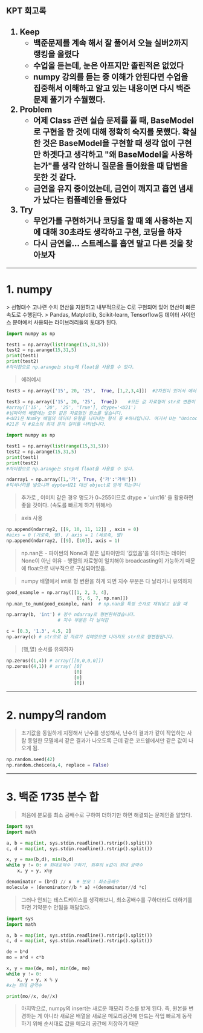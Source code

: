 <h2>KPT 회고록<h2/>

1. Keep
   - 백준문제를 계속 해서 잘 풀어서 오늘 실버2까지 랭킹을 올렸다
   - 수업을 듣는데, 눈은 아프지만 졸린적은 없었다
   - numpy 강의를 듣는 중 이해가 안된다면 수업을 집중해서 이해하고 알고 있는 내용이면 다시 백준 문제 풀기가 수월했다.
2. Problem
   - 어제 Class 관련 실습 문제를 풀 때, BaseModel로 구현을 한 것에 대해 정확히 숙지를 못했다. 확실한 것은 BaseModel을 구현할 때 생각 없이 구현만 하겟다고 생각하고 "왜 BaseModel을 사용하는가"를 생각 안하니 질문을 들어왔을 때 답변을 못한 것 같다.
   - 금연을 유지 중이었는데, 금연이 깨지고 흡연 냄새가 났다는 컴플레인을 들었다
3. Try
   - 무언가를 구현하거나 코딩을 할 때 왜 사용하는 지에 대해 30초라도 생각하고 구현, 코딩을 하자
   - 다시 금연을... 스트레스를 흡연 말고 다른 것을 찾아보자
---

<h1> 1. numpy</h1>
> 선형대수 고나련 수치 연산을 지원하고 내부적으로는 C로 구현되어 있어 연산이 빠른 속도로 수행된다.
> Pandas, Matplotlib, Scikit-learn, Tensorflow등 데이터 사이언스 분야에서 사용되는 라이브러리들의 토대가 된다.

```python
import numpy as np

test1 = np.array(list(range(15,31,5)))
test2 = np.arange(15,31,5)
print(test1)
print(test2)
#차이점으로 np.arange는 step에 float을 사용할 수 있다.
```

>에러예시

```python
test3 = np.array(['15', 20, '25',  True, [1,2,3,4]])  #2차원이 있어서 에러
```

```python
test3 = np.array(['15', 20, '25',  True])    #모든 값 자료형이 str로 변환이 됨
#array(['15', '20', '25', 'True'], dtype='<U21')
#넘파이의 배열에는 모두 같은 자료형인 원소를 넣습니다.
#<U21은 NumPy 배열의 데이터 유형을 나타내는 형식 중 #하나입니다. 여기서 U는 "Unicode 문자열"을 의미하고,
#21은 각 #요소의 최대 문자 길이를 나타냅니다.
```

```python
import numpy as np

test1 = np.array(list(range(15,31,5)))
test2 = np.arange(15,31,5)
print(test1)
print(test2)
#차이점으로 np.arange는 step에 float을 사용할 수 있다.
```

```python
ndarray1 = np.array([1,'가', True, {'가':'가위'}])
#딕셔너리를 넣으니까 dypte<U21 대신 object로 받게 되는구나
```

> 추가로 , 이미지 같은 경우 명도가 0~255이므로 dtype = 'uint16' 을 활용하면 좋을 것이다.
> (속도를 빠르게 하기 위해서)

> axis 사용
> 
```python
np.append(ndarray2, [[9, 10, 11, 12]] , axis = 0)
#aixs = 0 (가로축, 행), / axis = 1 (세로축, 열)
np.append(ndarray2, [[9], [10]], axis = 1)
```
> np.nan은 - 파이썬의 None과 같은 넘파이만의 '값없음'을 의미하는 데이터
> None이 아닌 이유 - 행렬의 자료형이 일치해야 broadcasting이 가능하기 때문에 float으로 내부적으로 구성되어있음.

> numpy 배열에서 int로 형 변환을 하게 되면 지수 부분은 다 날라가니 유의하자

```python
good_example = np.array([[1, 2, 3, 4],
                          [5, 6, 7, np.nan]])
np.nan_to_num(good_example, nan)  # np.nan을 특정 숫자로 채워넣고 싶을 때

np.array(b, 'int') # 정수 ndarray로 형변환하겠습니다.
				   # 지수 부분은 다 날아감

c = [0.3, '1.3', 4.5, 2]
np.array(c) # str으로 된 자료가 섞여있으면 나머지도 str으로 형변환됩니다.
```
> (행,열) 순서를 유의하자

```python
np.zeros((1,4)) # array([[0,0,0,0]])
np.zeros((4,1)) # array( [0]
						 [0]
						 [0]
						 [0])
```

---

<h1> 2. numpy의 random</h1>

> 초기값을 동일하게 지정해서 난수를 생성해서,
> 난수의 결과가 같이 작업하는 사람
> 동일한 모델에서 같은 결과가 나오도록
> 근데 같은 코드쉘에서만 같은 값이 나오게 됨.

```python
np.random.seed(42)
np.random.choice(a,4, replace = False)
```

---

<h1> 3. 백준 1735 분수 합</h1>

>처음에 분모를 최소 공배수로 구하여 더하기만 하면 해결되는 문제인줄 알았다.

```python
import sys
import math

a, b = map(int, sys.stdin.readline().rstrip().split())
c, d = map(int, sys.stdin.readline().rstrip().split())

x, y = max(b,d), min(b,d)
while y != 0: # 최대공약수 구하기, 최후의 x값이 최대 공약수
    x, y = y, x%y

denominator = (b*d) // x  # 분모 : 최소공배수
molecule = (denominator//b * a) +(denominator//d *c)
```

> 그러나 안되는 테스트케이스를 생각해보니, 최소공배수를 구하더라도 더하기를 하면 기약분수 안됨을 깨달았다.

```python
import sys
import math

a, b = map(int, sys.stdin.readline().rstrip().split())
c, d = map(int, sys.stdin.readline().rstrip().split())

de = b*d
mo = a*d + c*b

x, y = max(de, mo), min(de, mo)
while y != 0:
    x, y = y, x % y
#x는 최대 공약수

print(mo//x, de//x)
```

> 마지막으로, numpy의 insert는 새로운 매모리 주소를 받게 된다.
> 즉, 원본을 변경하는 게 아니라 새로운 배열을 새로운 메모리공간에 만드는 작업 
>  빠르게 동작하기 위해 순서대로 값을 메모리 공간에 저장하기 때문
